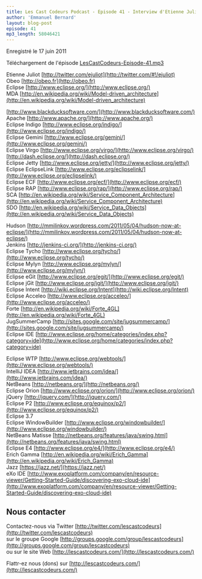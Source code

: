 ```yaml
---
title: Les Cast Codeurs Podcast - Episode 41 - Interview d'Etienne Juliot sur Eclipse
author: 'Emmanuel Bernard'
layout: blog-post
episode: 41
mp3_length: 58046421
---
```

Enregistré le 17 juin 2011

Téléchargement de l'épisode [LesCastCodeurs-Episode-41.mp3](http://traffic.libsyn.com/lescastcodeurs/LesCastCodeurs-Episode-41.mp3)

Etienne Juliot [http://twitter.com/ejuliot](http://twitter.com/#!/ejuliot)  
Obeo [http://obeo.fr](http://obeo.fr)  
Eclipse [http://www.eclipse.org/](http://www.eclipse.org/)  
MDA [http://en.wikipedia.org/wiki/Model-driven_architecture](http://en.wikipedia.org/wiki/Model-driven_architecture)

[http://www.blackducksoftware.com/](http://www.blackducksoftware.com/)  
Apache [http://www.apache.org/](http://www.apache.org/)  
Eclipse Indigo [http://www.eclipse.org/indigo/](http://www.eclipse.org/indigo/)  
Eclipse Gemini [http://www.eclipse.org/gemini/](http://www.eclipse.org/gemini/)  
Eclipse Virgo [http://www.eclipse.org/virgo/](http://www.eclipse.org/virgo/)  
[http://dash.eclipse.org/](http://dash.eclipse.org/)  
Eclipse Jetty [http://www.eclipse.org/jetty/](http://www.eclipse.org/jetty/)  
Eclipse EclipseLink [http://www.eclipse.org/eclipselink/](http://www.eclipse.org/eclipselink/)  
Eclipse ECF [http://www.eclipse.org/ecf/](http://www.eclipse.org/ecf/)  
Eclipse RAP [http://www.eclipse.org/rap/](http://www.eclipse.org/rap/)  
SCA [http://en.wikipedia.org/wiki/Service_Component_Architecture](http://en.wikipedia.org/wiki/Service_Component_Architecture)  
SDO [http://en.wikipedia.org/wiki/Service_Data_Objects](http://en.wikipedia.org/wiki/Service_Data_Objects)

Hudson [http://mmilinkov.wordpress.com/2011/05/04/hudson-now-at-eclipse/](http://mmilinkov.wordpress.com/2011/05/04/hudson-now-at-eclipse/)  
Jenkins [http://jenkins-ci.org/](http://jenkins-ci.org/)  
Eclipse Tycho [http://www.eclipse.org/tycho/](http://www.eclipse.org/tycho/)  
Eclipse Mylyn [http://www.eclipse.org/mylyn/](http://www.eclipse.org/mylyn/)  
Eclipse eGit [http://www.eclipse.org/egit/](http://www.eclipse.org/egit/)  
Eclipse jGit [http://www.eclipse.org/jgit/](http://www.eclipse.org/jgit/)  
Eclipse Intent [http://wiki.eclipse.org/Intent](http://wiki.eclipse.org/Intent)  
Eclipse Acceleo [http://www.eclipse.org/acceleo/](http://www.eclipse.org/acceleo/)  
Forte [http://en.wikipedia.org/wiki/Forte_4GL](http://en.wikipedia.org/wiki/Forte_4GL)  
JugSummerCamp [http://sites.google.com/site/jugsummercamp/](http://sites.google.com/site/jugsummercamp/)  
Eclipse IDE [http://www.eclipse.org/home/categories/index.php?category=ide](http://www.eclipse.org/home/categories/index.php?category=ide)

Eclipse WTP [http://www.eclipse.org/webtools/](http://www.eclipse.org/webtools/)  
IntelliJ IDEA [http://www.jetbrains.com/idea/](http://www.jetbrains.com/idea/)  
NetBeans [http://netbeans.org/](http://netbeans.org/)  
Eclipse Orion [http://www.eclipse.org/orion/](http://www.eclipse.org/orion/)  
jQuery [http://jquery.com/](http://jquery.com/)  
Eclipse P2 [http://www.eclipse.org/equinox/p2/](http://www.eclipse.org/equinox/p2/)  
Eclipse 3.7  
Eclipse WindowBuilder [http://www.eclipse.org/windowbuilder/](http://www.eclipse.org/windowbuilder/)  
NetBeans Matisse [http://netbeans.org/features/java/swing.html](http://netbeans.org/features/java/swing.html)  
Eclipse E4 [http://www.eclipse.org/e4/](http://www.eclipse.org/e4/)  
Erich Gamma [http://en.wikipedia.org/wiki/Erich_Gamma](http://en.wikipedia.org/wiki/Erich_Gamma)  
Jazz [https://jazz.net/](https://jazz.net/)  
eXo IDE [http://www.exoplatform.com/company/en/resource-viewer/Getting-Started-Guide/discovering-exo-cloud-ide](http://www.exoplatform.com/company/en/resource-viewer/Getting-Started-Guide/discovering-exo-cloud-ide)

## Nous contacter
Contactez-nous via Twitter [http://twitter.com/lescastcodeurs](http://twitter.com/lescastcodeurs)  
sur le groupe Google [http://groups.google.com/group/lescastcodeurs](http://groups.google.com/group/lescastcodeurs)  
ou sur le site Web [http://lescastcodeurs.com/](http://lescastcodeurs.com/)  

Flattr-ez nous (dons) sur [http://lescastcodeurs.com/](http://lescastcodeurs.com/)  
